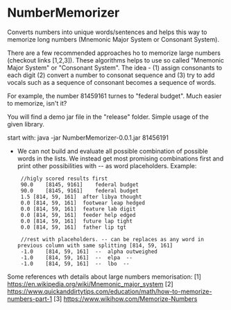 # NumberMemorizer
Converts numbers into unique words/sentences and helps this way to memorize long numbers (Mnemonic Major System or Consonant System).


There are a few recommended approaches ho to memorize large numbers (checkout links [1,2,3]). These algorithms helps to use so called "Mnemonic Major System" or "Consonant System". The idea - (1) assign consonants to each digit (2) convert a number to consonat sequence and (3) try to add vocals such as a sequence of consonant becomes a sequence of words. 

For example, the number 81459161 turnes to "federal budget". Much easier to memorize, isn't it?


You will find a demo jar file in the "release" folder. Simple usage of the given library.

start with: java -jar NumberMemorizer-0.0.1.jar 81456191
   
   
 * We can not build and evaluate all possible combination of possible words in the lists. We instead get most promising combinations first and print other possibilities with -- as word placeholders. Example:
	

    	//higly scored results first
    	90.0	[8145, 9161]	federal budget
    	90.0	[8145, 9161]	federal budget
    	1.5	[814, 59, 161]	after libya thought
    	0.0	[814, 59, 161]	footwear leap hedged
    	0.0	[814, 59, 161]	feature lab digit
    	0.0	[814, 59, 161]	feeder help edged
    	0.0	[814, 59, 161]	future lap tight
    	0.0	[814, 59, 161]	father lip tgt
    
    	//rest with placeholders. -- can be replaces as any word in previous column with same splitting [814, 59, 161]
    	-1.0	[814, 59, 161]	--  alpha outweighed
    	-1.0	[814, 59, 161]	--  elpa  --
    	-1.0	[814, 59, 161]	--  lbo  -- 


Some references wth details about large numbers memorisation:
[1] https://en.wikipedia.org/wiki/Mnemonic_major_system
[2] https://www.quickanddirtytips.com/education/math/how-to-memorize-numbers-part-1
[3] https://www.wikihow.com/Memorize-Numbers

